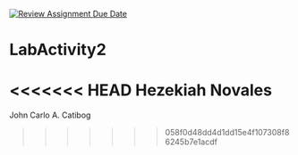 [![Review Assignment Due Date](https://classroom.github.com/assets/deadline-readme-button-22041afd0340ce965d47ae6ef1cefeee28c7c493a6346c4f15d667ab976d596c.svg)](https://classroom.github.com/a/Lur4uZUT)
# LabActivity2
<<<<<<< HEAD
Hezekiah Novales
=======
John Carlo A. Catibog
>>>>>>> 058f0d48dd4d1dd15e4f107308f86245b7e1acdf
